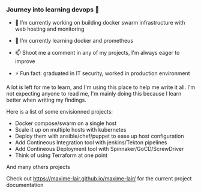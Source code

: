 ### Journey into learning devops 👋

- 🔭 I’m currently working on building docker swarm infrastructure with web hosting and monitoring
- 🌱 I’m currently learning docker and prometheus

- 📫 Shoot me a comment in any of my projects, I'm always eager to improve
- ⚡ Fun fact: graduated in IT security, worked in production environment

A lot is left for me to learn, and I'm using this place to help me write it all. I'm not expecting anyone to read me, I'm mainly doing this because I learn better when writing my findings.

Here is a list of some envisionned projects:
- Docker compose/swarm on a single host
- Scale it up on multiple hosts with kubernetes
- Deploy them with ansible/chef/puppet to ease up host configuration
- Add Contineous Integration tool with jenkins/Tekton pipelines
- Add Contineous Deployment tool with Spinnaker/GoCD/ScrewDriver
- Think of using Terraform at one point

And many others projects

Check out https://maxime-lair.github.io/maxime-lair/ for the current project documentation
